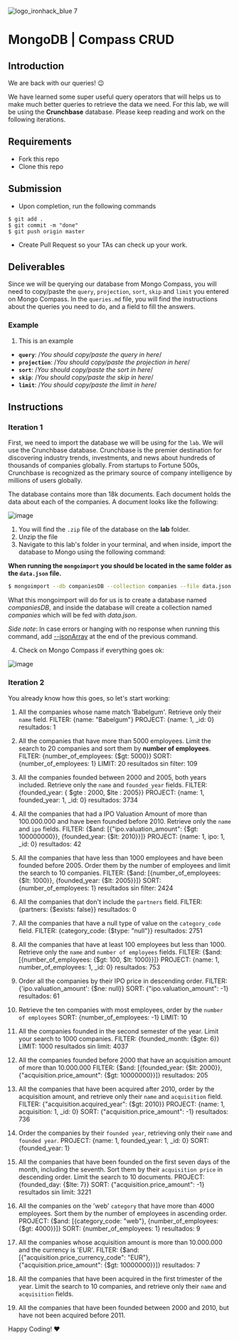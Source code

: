 ![logo_ironhack_blue 7](https://user-images.githubusercontent.com/23629340/40541063-a07a0a8a-601a-11e8-91b5-2f13e4e6b441.png)

# MongoDB | Compass CRUD

## Introduction

We are back with our queries! :wink:

We have learned some super useful query operators that will helps us to make much better queries to retrieve the data we need. For this lab, we will be using the **Crunchbase** database. Please keep reading and work on the following iterations.

## Requirements

- Fork this repo
- Clone this repo

## Submission

- Upon completion, run the following commands

```
$ git add .
$ git commit -m "done"
$ git push origin master
```

- Create Pull Request so your TAs can check up your work.

## Deliverables

Since we will be querying our database from Mongo Compass, you will need to copy/paste the `query`, `projection`, `sort`, `skip` and `limit` you entered on Mongo Compass. In the `queries.md` file, you will find the instructions about the queries you need to do, and a field to fill the answers.

### Example

1. This is an example

- **`query`**: /_You should copy/paste the query in here_/
- **`projection`**: /_You should copy/paste the projection in here_/
- **`sort`**: /_You should copy/paste the sort in here_/
- **`skip`**: /_You should copy/paste the skip in here_/
- **`limit`**: /_You should copy/paste the limit in here_/

## Instructions

### Iteration 1

First, we need to import the database we will be using for the `lab`. We will use the Crunchbase database. Crunchbase is the premier destination for discovering industry trends, investments, and news about hundreds of thousands of companies globally. From startups to Fortune 500s, Crunchbase is recognized as the primary source of company intelligence by millions of users globally.

The database contains more than 18k documents. Each document holds the data about each of the companies. A document looks like the following:

![image](https://user-images.githubusercontent.com/23629340/36494916-d6db1770-1733-11e8-903e-5119b3c1b688.png)

1. You will find the `.zip` file of the database on the **lab** folder.
2. Unzip the file
3. Navigate to this lab's folder in your terminal, and when inside, import the database to Mongo using the following command:

**When running the `mongoimport` you should be located in the same folder as the `data.json` file.**

```bash
$ mongoimport --db companiesDB --collection companies --file data.json
```

What this mongoimport will do for us is to create a database named _companiesDB_, and inside the database will create a collection named _companies_ which will be fed with _data.json_.

_Side note_: In case errors or hanging with no response when running this command, add [--jsonArray](https://docs.mongodb.com/manual/reference/program/mongoimport/#cmdoption-mongoimport-jsonarray) at the end of the previous command.

4. Check on Mongo Compass if everything goes ok:

![image](https://user-images.githubusercontent.com/23629340/36534191-1f1bc5ec-17c6-11e8-9463-4945679b98c0.png)

### Iteration 2

You already know how this goes, so let's start working:

1. All the companies whose name match 'Babelgum'. Retrieve only their `name` field.
FILTER: {name: "Babelgum"}
PROJECT: {name: 1, _id: 0}
resultados: 1


2. All the companies that have more than 5000 employees. Limit the search to 20 companies and sort them by **number of employees**.
FILTER: {number_of_employees: {$gt: 5000}}
SORT: {number_of_employees: 1}
LIMIT: 20
resultados sin filter: 109


3. All the companies founded between 2000 and 2005, both years included. Retrieve only the `name` and `founded_year` fields.
FILTER: {founded_year: { $gte :  2000, $lte : 2005}}
PROJECT: {name: 1, founded_year: 1, _id: 0}
resultados: 3734



4. All the companies that had a IPO Valuation Amount of more than 100.000.000 and have been founded before 2010. Retrieve only the `name` and `ipo` fields.
FILTER: {$and: [{"ipo.valuation_amount": {$gt: 100000000}}, {founded_year: {$lt: 2010}}]}
PROJECT: {name: 1, ipo: 1, _id: 0}
resultados: 42


5. All the companies that have less than 1000 employees and have been founded before 2005. Order them by the number of employees and limit the search to 10 companies.
FILTER: {$and: [{number_of_employees: {$lt: 1000}}, {founded_year: {$lt: 2005}}]}
SORT: {number_of_employees: 1}
resultados sin filter: 2424


6. All the companies that don't include the `partners` field.
FILTER: {partners: {$exists: false}}
resultados: 0


7. All the companies that have a null type of value on the `category_code` field.
FILTER: {category_code: {$type: "null"}}
resultados: 2751


8. All the companies that have at least 100 employees but less than 1000. Retrieve only the `name` and `number of employees` fields.
FILTER: {$and: [{number_of_employees: {$gt: 100, $lt: 1000}}]}
PROJECT: {name: 1, number_of_employees: 1, _id: 0}
resultados: 753


9. Order all the companies by their IPO price in descending order.
FILTER: {'ipo.valuation_amount': {$ne: null}}
SORT: {"ipo.valuation_amount": -1}
resultados: 61


10. Retrieve the ten companies with most employees, order by the `number of employees`
SORT: {number_of_employees: -1}
LIMIT: 10


11. All the companies founded in the second semester of the year. Limit your search to 1000 companies.
FILTER: {founded_month: {$gte: 6}}
LIMIT: 1000
resultados sin limit: 4037


12. All the companies founded before 2000 that have an acquisition amount of more than 10.000.000
FILTER: {$and: [{founded_year: {$lt: 2000}}, {"acquisition.price_amount": {$gt: 10000000}}]}
resultados: 205


13. All the companies that have been acquired after 2010, order by the acquisition amount, and retrieve only their `name` and `acquisition` field.
FILTER: {"acquisition.acquired_year": {$gt: 2010}}
PROJECT: {name: 1, acquisition: 1, _id: 0}
SORT: {"acquisition.price_amount": -1}
resultados: 736


14. Order the companies by their `founded year`, retrieving only their `name` and `founded year`.
PROJECT: {name: 1, founded_year: 1, _id: 0}
SORT: {founded_year: 1}


15. All the companies that have been founded on the first seven days of the month, including the seventh. Sort them by their `acquisition price` in descending order. Limit the search to 10 documents.
PROJECT: {founded_day: {$lte: 7}}
SORT: {"acquisition.price_amount": -1}
resultados sin limit: 3221


16. All the companies on the 'web' `category` that have more than 4000 employees. Sort them by the number of employees in ascending order.
PROJECT: {$and: [{category_code: "web"}, {number_of_employees: {$gt: 4000}}]}
SORT: {number_of_employees: 1}
resultados: 9


17. All the companies whose acquisition amount is more than 10.000.000 and the currency is 'EUR'.
FILTER: {$and: [{"acquisition.price_currency_code": "EUR"}, {"acquisition.price_amount": {$gt: 10000000}}]}
resultados: 7


18. All the companies that have been acquired in the first trimester of the year. Limit the search to 10 companies, and retrieve only their `name` and `acquisition` fields.



19. All the companies that have been founded between 2000 and 2010, but have not been acquired before 2011.

Happy Coding! :heart:
